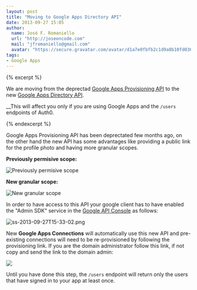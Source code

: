 ```yaml
---
layout: post
title: "Moving to Google Apps Directory API"
date: 2013-09-27 15:05
author:
  name: José F. Romaniello
  url: "http://joseoncode.com"
  mail: "jfromaniello@gmail.com"
  avatar: "https://secure.gravatar.com/avatar/d1a7e0fbfb2c1d9a8b10fd03648da78f.png"
tags: 
- Google Apps
---
```


{% excerpt %}

We are moving from the deprectad [Google Apps Provisioning API](https://developers.google.com/google-apps/provisioning/) to the new [Google Apps Directory API](https://developers.google.com/admin-sdk/directory/). 

__This will affect you only if you are using Google Apps and the `/users` endpoints of Auth0.

{% endexcerpt %}

Google Apps Provisioning API has been deprectated few months ago, on the other hand the new API has some advantages like providing a public link for the profile photo and having more granular scopes. 

__Previously permisive scope:__

![Previously permisive scope](http://blog.auth0.com.s3.amazonaws.com/ss-2013-09-27T15-17-16_safe_save_152024.png)

__New granular scope:__

![New granular scope](http://blog.auth0.com.s3.amazonaws.com/ss-2013-09-27T15-25-52_safe_save_152637.png)

In order to have access to this API your google client has to have enabled the "Admin SDK" service in the [Google API Console](https://code.google.com/apis/console) as follows:

![ss-2013-09-27T15-33-02.png](http://blog.auth0.com.s3.amazonaws.com/ss-2013-09-27T15-33-02.png)

New __Google Apps Connections__ will automatically use this new API and pre-existing connections will need to be re-provisioned by following the provisioning link. If you are the domain administrator follow this link, if not copy and send the link to the domain admin:

![](https://dl.dropbox.com/s/6hojv2cdhl1sw6i/ss-2013-09-27T15-28-44.png)

Until you have done this step, the `/users` endpoint will return only the users that have signed in to your app at least once.